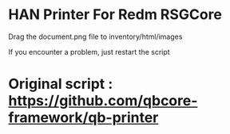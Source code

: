 # HAN Printer For Redm RSGCore

Drag the document.png file to inventory/html/images

If you encounter a problem, just restart the script

# Original script : https://github.com/qbcore-framework/qb-printer
